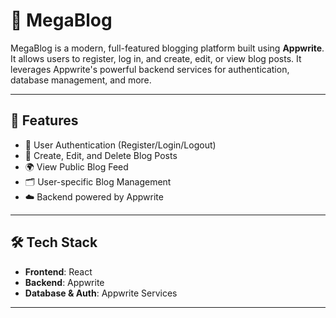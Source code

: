 
# 📝 MegaBlog

MegaBlog is a modern, full-featured blogging platform built using **Appwrite**. It allows users to register, log in, and create, edit, or view blog posts. It leverages Appwrite's powerful backend services for authentication, database management, and more.

---

## 🚀 Features

- 🔐 User Authentication (Register/Login/Logout)
- 📝 Create, Edit, and Delete Blog Posts
- 🌍 View Public Blog Feed
- 🗂️ User-specific Blog Management
- ☁️ Backend powered by Appwrite

---

## 🛠️ Tech Stack

- **Frontend**: React
- **Backend**: Appwrite 
- **Database & Auth**: Appwrite Services

---

